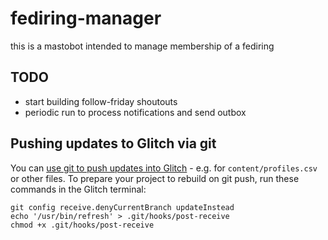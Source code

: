 # fediring-manager

this is a mastobot intended to manage membership of a fediring

## TODO

- start building follow-friday shoutouts
- periodic run to process notifications and send outbox

## Pushing updates to Glitch via git

You can [use git to push updates into Glitch](https://support.glitch.com/t/code-locally-push-to-glitch-via-git/4227/10) - e.g. for `content/profiles.csv` or other files. To prepare your project to rebuild on git push, run these commands in the Glitch terminal:

```
git config receive.denyCurrentBranch updateInstead
echo '/usr/bin/refresh' > .git/hooks/post-receive
chmod +x .git/hooks/post-receive 
```
